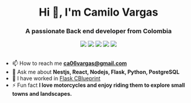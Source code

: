 <h1 align="center">Hi 👋, I'm Camilo Vargas</h1>
<h3 align="center">A passionate Back end developer from Colombia</h3>

<div align="center"> <a href="https://twitter.com/farbautie" target="_blank"><img src="https://img.shields.io/badge/Twitter-1DA1F2?style=for-the-badge&logo=twitter&logoColor=white" target="_blank"></a>
<a href="https://www.linkedin.com/in/farbautie" target="_blank"><img src="https://img.shields.io/badge/LinkedIn-0077B5?style=for-the-badge&logo=linkedin&logoColor=white" target="_blank"></a>
<a href="https://github.com/farbautie" target="_blank"><img src="https://img.shields.io/badge/GitHub-100000?style=for-the-badge&logo=github&logoColor=white" target="_blank"></a>
<a href="https://instagram.com/farbautie" target="_blank"><img src="https://img.shields.io/badge/Instagram-E4405F?style=for-the-badge&logo=instagram&logoColor=white" target="_blank"></a>
<a href = "mailto:ca06vargas@gmail.com"><img src="https://img.shields.io/badge/-Gmail-%23333?style=for-the-badge&logo=gmail&logoColor=white" target="_blank"></a>
</div>
<br>

- 📫 How to reach me **ca06vargas@gmail.com**
- 💬 Ask me about **Nestjs, React, Nodejs, Flask, Python, PostgreSQL**
- 🔭 I have worked in [Flask CBlueprint](https://github.com/farbautie/flask-cblueprint)
- ⚡ Fun fact **I love motorcycles and enjoy riding them to explore small towns and landscapes.**
